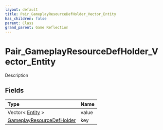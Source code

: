 ```yaml
---
layout: default
title: Pair_GameplayResourceDefHolder_Vector_Entity
has_children: false
parent: Class
grand_parent: Game Reflection
---
```

# Pair_GameplayResourceDefHolder_Vector_Entity
Description 

## Fields

| Type | Name |
|:----------|:--------------|
| Vector< [Entity](/riftbreaker-wiki/docs/game-reflection/classes/entity/) > | value |
| [GameplayResourceDefHolder](/riftbreaker-wiki/docs/game-reflection/components/gameplay_resource_def_holder/) | key |

